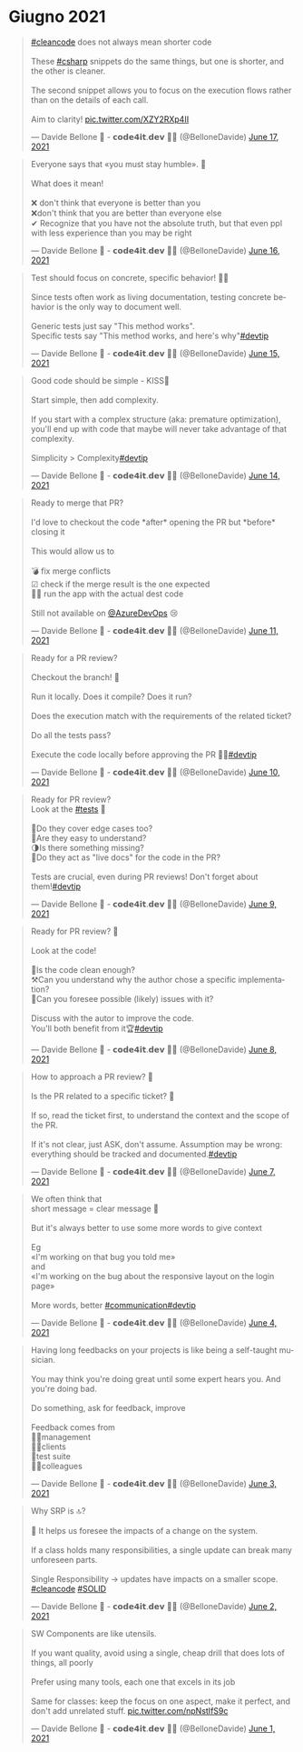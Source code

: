 # Giugno 2021

<blockquote class="twitter-tweet"><p lang="en" dir="ltr"><a href="https://twitter.com/hashtag/cleancode?src=hash&amp;ref_src=twsrc%5Etfw">#cleancode</a> does not always mean shorter code<br><br>These <a href="https://twitter.com/hashtag/csharp?src=hash&amp;ref_src=twsrc%5Etfw">#csharp</a> snippets do the same things, but one is shorter, and the other is cleaner.<br><br>The second snippet allows you to focus on the execution flows rather than on the details of each call.<br><br>Aim to clarity! <a href="https://t.co/XZY2RXp4II">pic.twitter.com/XZY2RXp4II</a></p>&mdash; Davide Bellone 🐧 - 𝗰𝗼𝗱𝗲𝟰𝗶𝘁.𝗱𝗲𝘃 📃📃 (@BelloneDavide) <a href="https://twitter.com/BelloneDavide/status/1405586037657661442?ref_src=twsrc%5Etfw">June 17, 2021</a></blockquote> 

<blockquote class="twitter-tweet"><p lang="en" dir="ltr">Everyone says that «you must stay humble». 🙏<br><br>What does it mean!<br><br>❌ don&#39;t think that everyone is better than you<br>❌don&#39;t think that you are better than everyone else<br>✔ Recognize that you have not the absolute truth, but that even ppl with less experience than you may be right</p>&mdash; Davide Bellone 🐧 - 𝗰𝗼𝗱𝗲𝟰𝗶𝘁.𝗱𝗲𝘃 📃📃 (@BelloneDavide) <a href="https://twitter.com/BelloneDavide/status/1405223656180039682?ref_src=twsrc%5Etfw">June 16, 2021</a></blockquote> 

<blockquote class="twitter-tweet"><p lang="en" dir="ltr">Test should focus on concrete, specific behavior! 🧪🎯 <br><br>Since tests often work as living documentation, testing concrete behavior is the only way to document well.<br><br>Generic tests just say &quot;This method works&quot;.<br>Specific tests say &quot;This method works, and here&#39;s why&quot;<a href="https://twitter.com/hashtag/devtip?src=hash&amp;ref_src=twsrc%5Etfw">#devtip</a></p>&mdash; Davide Bellone 🐧 - 𝗰𝗼𝗱𝗲𝟰𝗶𝘁.𝗱𝗲𝘃 📃📃 (@BelloneDavide) <a href="https://twitter.com/BelloneDavide/status/1404861260508790791?ref_src=twsrc%5Etfw">June 15, 2021</a></blockquote> 

<blockquote class="twitter-tweet"><p lang="en" dir="ltr">Good code should be simple - KISS💋<br><br>Start simple, then add complexity.<br><br>If you start with a complex structure (aka: premature optimization), you&#39;ll end up with code that maybe will never take advantage of that complexity.<br><br>Simplicity &gt; Complexity<a href="https://twitter.com/hashtag/devtip?src=hash&amp;ref_src=twsrc%5Etfw">#devtip</a></p>&mdash; Davide Bellone 🐧 - 𝗰𝗼𝗱𝗲𝟰𝗶𝘁.𝗱𝗲𝘃 📃📃 (@BelloneDavide) <a href="https://twitter.com/BelloneDavide/status/1404498874606125058?ref_src=twsrc%5Etfw">June 14, 2021</a></blockquote> 

<blockquote class="twitter-tweet"><p lang="en" dir="ltr">Ready to merge that PR?<br><br>I&#39;d love to checkout the code *after* opening the PR but *before* closing it<br><br>This would allow us to <br><br>💣 fix merge conflicts<br>☑ check if the merge result is the one expected<br>🏃‍♀️ run the app with the actual dest code<br><br>Still not available on <a href="https://twitter.com/AzureDevOps?ref_src=twsrc%5Etfw">@AzureDevOps</a> 😢</p>&mdash; Davide Bellone 🐧 - 𝗰𝗼𝗱𝗲𝟰𝗶𝘁.𝗱𝗲𝘃 📃📃 (@BelloneDavide) <a href="https://twitter.com/BelloneDavide/status/1403411713442127873?ref_src=twsrc%5Etfw">June 11, 2021</a></blockquote> 

<blockquote class="twitter-tweet"><p lang="en" dir="ltr">Ready for a PR review?<br><br>Checkout the branch! 🌴<br><br>Run it locally. Does it compile? Does it run?<br><br>Does the execution match with the requirements of the related ticket?<br><br>Do all the tests pass?<br><br>Execute the code locally before approving the PR 🏃‍♂️<a href="https://twitter.com/hashtag/devtip?src=hash&amp;ref_src=twsrc%5Etfw">#devtip</a></p>&mdash; Davide Bellone 🐧 - 𝗰𝗼𝗱𝗲𝟰𝗶𝘁.𝗱𝗲𝘃 📃📃 (@BelloneDavide) <a href="https://twitter.com/BelloneDavide/status/1403049323865255936?ref_src=twsrc%5Etfw">June 10, 2021</a></blockquote> 

<blockquote class="twitter-tweet"><p lang="en" dir="ltr">Ready for PR review? <br>Look at the <a href="https://twitter.com/hashtag/tests?src=hash&amp;ref_src=twsrc%5Etfw">#tests</a> 🧪<br><br>📐Do they cover edge cases too?<br>🎯Are they easy to understand?<br>🌗Is there something missing?<br>📑Do they act as &quot;live docs&quot; for the code in the PR?<br><br>Tests are crucial, even during PR reviews! Don&#39;t forget about them!<a href="https://twitter.com/hashtag/devtip?src=hash&amp;ref_src=twsrc%5Etfw">#devtip</a></p>&mdash; Davide Bellone 🐧 - 𝗰𝗼𝗱𝗲𝟰𝗶𝘁.𝗱𝗲𝘃 📃📃 (@BelloneDavide) <a href="https://twitter.com/BelloneDavide/status/1402686939493408768?ref_src=twsrc%5Etfw">June 9, 2021</a></blockquote> 

<blockquote class="twitter-tweet"><p lang="en" dir="ltr">Ready for PR review? 🎎<br><br>Look at the code!<br><br>🧼Is the code clean enough? <br>⚒Can you understand why the author chose a specific implementation?<br>🔮Can you foresee possible (likely) issues with it?<br><br>Discuss with the autor to improve the code. <br>You&#39;ll both benefit from it🏆<a href="https://twitter.com/hashtag/devtip?src=hash&amp;ref_src=twsrc%5Etfw">#devtip</a></p>&mdash; Davide Bellone 🐧 - 𝗰𝗼𝗱𝗲𝟰𝗶𝘁.𝗱𝗲𝘃 📃📃 (@BelloneDavide) <a href="https://twitter.com/BelloneDavide/status/1402324550453452800?ref_src=twsrc%5Etfw">June 8, 2021</a></blockquote> 

<blockquote class="twitter-tweet"><p lang="en" dir="ltr">How to approach a PR review? 📌<br><br>Is the PR related to a specific ticket? 🎫<br><br>If so, read the ticket first, to understand the context and the scope of the PR.<br><br>If it&#39;s not clear, just ASK, don&#39;t assume. Assumption may be wrong: everything should be tracked and documented.<a href="https://twitter.com/hashtag/devtip?src=hash&amp;ref_src=twsrc%5Etfw">#devtip</a></p>&mdash; Davide Bellone 🐧 - 𝗰𝗼𝗱𝗲𝟰𝗶𝘁.𝗱𝗲𝘃 📃📃 (@BelloneDavide) <a href="https://twitter.com/BelloneDavide/status/1401962158162726914?ref_src=twsrc%5Etfw">June 7, 2021</a></blockquote> 

<blockquote class="twitter-tweet"><p lang="en" dir="ltr">We often think that <br>short message = clear message 💬<br><br>But it&#39;s always better to use some more words to give context<br><br>Eg<br>«I&#39;m working on that bug you told me» <br>and<br>«I&#39;m working on the bug about the responsive layout on the login page»<br><br>More words, better <a href="https://twitter.com/hashtag/communication?src=hash&amp;ref_src=twsrc%5Etfw">#communication</a><a href="https://twitter.com/hashtag/devtip?src=hash&amp;ref_src=twsrc%5Etfw">#devtip</a></p>&mdash; Davide Bellone 🐧 - 𝗰𝗼𝗱𝗲𝟰𝗶𝘁.𝗱𝗲𝘃 📃📃 (@BelloneDavide) <a href="https://twitter.com/BelloneDavide/status/1400874994926768138?ref_src=twsrc%5Etfw">June 4, 2021</a></blockquote> 

<blockquote class="twitter-tweet"><p lang="en" dir="ltr">Having long feedbacks on your projects is like being a self-taught musician.<br><br>You may think you&#39;re doing great until some expert hears you. And you&#39;re doing bad.<br><br>Do something, ask for feedback, improve<br><br>Feedback comes from <br>👩‍💼management <br>👨‍💼clients<br>🧪test suite<br>👩‍💻colleagues</p>&mdash; Davide Bellone 🐧 - 𝗰𝗼𝗱𝗲𝟰𝗶𝘁.𝗱𝗲𝘃 📃📃 (@BelloneDavide) <a href="https://twitter.com/BelloneDavide/status/1400512612463308801?ref_src=twsrc%5Etfw">June 3, 2021</a></blockquote> 

<blockquote class="twitter-tweet"><p lang="en" dir="ltr">Why SRP is 🔝?<br><br>🔮 It helps us foresee the impacts of a change on the system.<br><br>If a class holds many responsibilities, a single update can break many unforeseen parts.<br><br>Single Responsibility -&gt; updates have impacts on a smaller scope. <a href="https://twitter.com/hashtag/cleancode?src=hash&amp;ref_src=twsrc%5Etfw">#cleancode</a> <a href="https://twitter.com/hashtag/SOLID?src=hash&amp;ref_src=twsrc%5Etfw">#SOLID</a></p>&mdash; Davide Bellone 🐧 - 𝗰𝗼𝗱𝗲𝟰𝗶𝘁.𝗱𝗲𝘃 📃📃 (@BelloneDavide) <a href="https://twitter.com/BelloneDavide/status/1400150219480715265?ref_src=twsrc%5Etfw">June 2, 2021</a></blockquote> 

<blockquote class="twitter-tweet"><p lang="en" dir="ltr">SW Components are like utensils.<br><br>If you want quality, avoid using a single, cheap drill that does lots of things, all poorly<br><br>Prefer using many tools, each one that excels in its job<br><br>Same for classes: keep the focus on one aspect, make it perfect, and don&#39;t add unrelated stuff. <a href="https://t.co/npNstIfS9c">pic.twitter.com/npNstIfS9c</a></p>&mdash; Davide Bellone 🐧 - 𝗰𝗼𝗱𝗲𝟰𝗶𝘁.𝗱𝗲𝘃 📃📃 (@BelloneDavide) <a href="https://twitter.com/BelloneDavide/status/1399787836413558785?ref_src=twsrc%5Etfw">June 1, 2021</a></blockquote> <script async src="https://platform.twitter.com/widgets.js" charset="utf-8"></script>